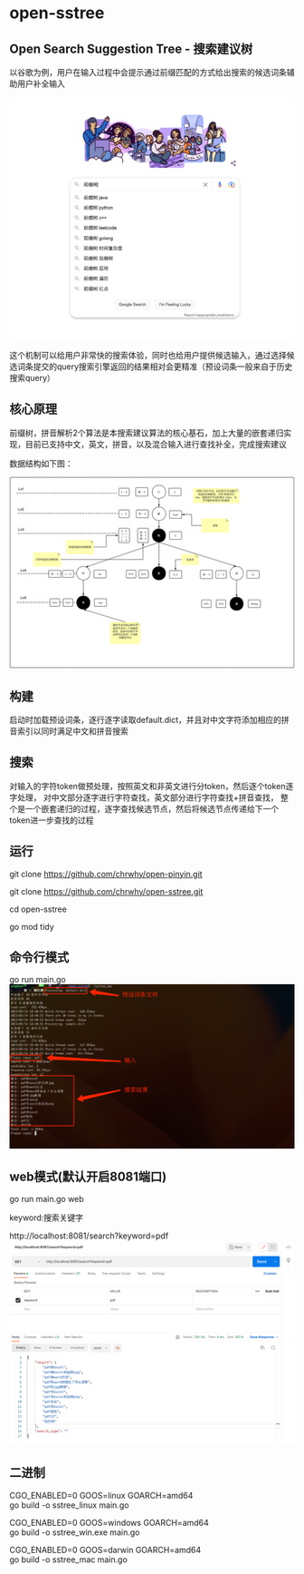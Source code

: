 # open-sstree
Open Search Suggestion Tree - 搜索建议树
--

以谷歌为例，用户在输入过程中会提示通过前缀匹配的方式给出搜索的候选词条辅助用户补全输入
<br/>

![avatar](./doc/google_sample.png)
<br/>

这个机制可以给用户非常快的搜索体验，同时也给用户提供候选输入，通过选择候选词条提交的query搜索引擎返回的结果相对会更精准（预设词条一般来自于历史搜索query）
<br/>

核心原理
----

前缀树，拼音解析2个算法是本搜索建议算法的核心基石，加上大量的嵌套递归实现，目前已支持中文，英文，拼音，以及混合输入进行查找补全，完成搜索建议


数据结构如下图：
<br/>

![avatar](./doc/data_structure.png)

构建
----

启动时加载预设词条，逐行逐字读取default.dict，并且对中文字符添加相应的拼音索引以同时满足中文和拼音搜索

搜索
----

对输入的字符token做预处理，按照英文和非英文进行分token，然后逐个token逐字处理，
对中文部分逐字进行字符查找，英文部分进行字符查找+拼音查找，
整个是一个嵌套递归的过程，逐字查找候选节点，然后将候选节点传递给下一个token进一步查找的过程

运行
----

git clone https://github.com/chrwhy/open-pinyin.git
<br/>

git clone https://github.com/chrwhy/open-sstree.git
<br/>

cd open-sstree
<br/>

go mod tidy
<br/>

命令行模式
----


go run main.go
<br/>
![avatar](./doc/cmd_sample.png)


web模式(默认开启8081端口)
----

go run main.go web
<br/>

keyword:搜索关键字
<br/>

http://localhost:8081/search?keyword=pdf
<br/>
![avatar](./doc/http_sample.png)

二进制
----

CGO_ENABLED=0 GOOS=linux GOARCH=amd64
<br />
go build  -o sstree_linux main.go
<br/>

CGO_ENABLED=0 GOOS=windows GOARCH=amd64
<br />
go build -o sstree_win.exe main.go
<br />

CGO_ENABLED=0 GOOS=darwin GOARCH=amd64
<br />
go build -o sstree_mac main.go
<br />
